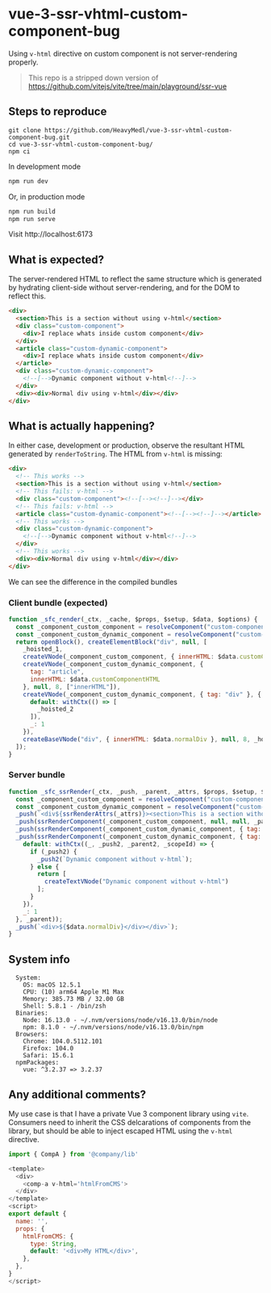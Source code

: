 # vue-3-ssr-vhtml-custom-component-bug

Using `v-html` directive on custom component is not server-rendering properly.

> This repo is a stripped down version of https://github.com/vitejs/vite/tree/main/playground/ssr-vue

## Steps to reproduce

```
git clone https://github.com/HeavyMedl/vue-3-ssr-vhtml-custom-component-bug.git
cd vue-3-ssr-vhtml-custom-component-bug/
npm ci
```

In development mode

```bash
npm run dev
```

Or, in production mode

```bash
npm run build
npm run serve
```

Visit http://localhost:6173

## What is expected?

The server-rendered HTML to reflect the same structure which is generated by hydrating client-side without server-rendering, and for the DOM to reflect this.

```html
<div>
  <section>This is a section without using v-html</section>
  <div class="custom-component">
    <div>I replace whats inside custom component</div>
  </div>
  <article class="custom-dynamic-component">
    <div>I replace whats inside custom component</div>
  </article>
  <div class="custom-dynamic-component">
    <!--[-->Dynamic component without v-html<!--]-->
  </div>
  <div><div>Normal div using v-html</div></div>
</div>
```

## What is actually happening?

In either case, development or production, observe the resultant HTML generated by `renderToString`. The HTML from `v-html` is missing:

```html
<div>
  <!-- This works -->
  <section>This is a section without using v-html</section>
  <!-- This fails: v-html -->
  <div class="custom-component"><!--[--><!--]--></div>
  <!-- This fails: v-html -->
  <article class="custom-dynamic-component"><!--[--><!--]--></article>
  <!-- This works -->
  <div class="custom-dynamic-component">
    <!--[-->Dynamic component without v-html<!--]-->
  </div>
  <!-- This works -->
  <div><div>Normal div using v-html</div></div>
</div>
```

We can see the difference in the compiled bundles

### Client bundle (expected)

```javascript
function _sfc_render(_ctx, _cache, $props, $setup, $data, $options) {
  const _component_custom_component = resolveComponent("custom-component");
  const _component_custom_dynamic_component = resolveComponent("custom-dynamic-component");
  return openBlock(), createElementBlock("div", null, [
    _hoisted_1,
    createVNode(_component_custom_component, { innerHTML: $data.customComponentHTML }, null, 8, ["innerHTML"]),
    createVNode(_component_custom_dynamic_component, {
      tag: "article",
      innerHTML: $data.customComponentHTML
    }, null, 8, ["innerHTML"]),
    createVNode(_component_custom_dynamic_component, { tag: "div" }, {
      default: withCtx(() => [
        _hoisted_2
      ]),
      _: 1
    }),
    createBaseVNode("div", { innerHTML: $data.normalDiv }, null, 8, _hoisted_3)
  ]);
}
```

### Server bundle

```javascript
function _sfc_ssrRender(_ctx, _push, _parent, _attrs, $props, $setup, $data, $options) {
  const _component_custom_component = resolveComponent("custom-component");
  const _component_custom_dynamic_component = resolveComponent("custom-dynamic-component");
  _push(`<div${ssrRenderAttrs(_attrs)}><section>This is a section without using v-html</section>`);
  _push(ssrRenderComponent(_component_custom_component, null, null, _parent));
  _push(ssrRenderComponent(_component_custom_dynamic_component, { tag: "article" }, null, _parent));
  _push(ssrRenderComponent(_component_custom_dynamic_component, { tag: "div" }, {
    default: withCtx((_, _push2, _parent2, _scopeId) => {
      if (_push2) {
        _push2(`Dynamic component without v-html`);
      } else {
        return [
          createTextVNode("Dynamic component without v-html")
        ];
      }
    }),
    _: 1
  }, _parent));
  _push(`<div>${$data.normalDiv}</div></div>`);
}
```

## System info

```
  System:
    OS: macOS 12.5.1
    CPU: (10) arm64 Apple M1 Max
    Memory: 385.73 MB / 32.00 GB
    Shell: 5.8.1 - /bin/zsh
  Binaries:
    Node: 16.13.0 - ~/.nvm/versions/node/v16.13.0/bin/node
    npm: 8.1.0 - ~/.nvm/versions/node/v16.13.0/bin/npm
  Browsers:
    Chrome: 104.0.5112.101
    Firefox: 104.0
    Safari: 15.6.1
  npmPackages:
    vue: ^3.2.37 => 3.2.37
```

## Any additional comments?

My use case is that I have a private Vue 3 component library using `vite`. Consumers need to inherit the CSS delcarations of components from the library, but should be able to inject escaped HTML using the `v-html` directive.

```javascript
import { CompA } from '@company/lib'

<template>
  <div>
    <comp-a v-html='htmlFromCMS'>
  </div>
</template>
<script>
export default {
  name: '',
  props: {
    htmlFromCMS: {
      type: String,
      default: '<div>My HTML</div>',
    },
  },
}
</script>
```